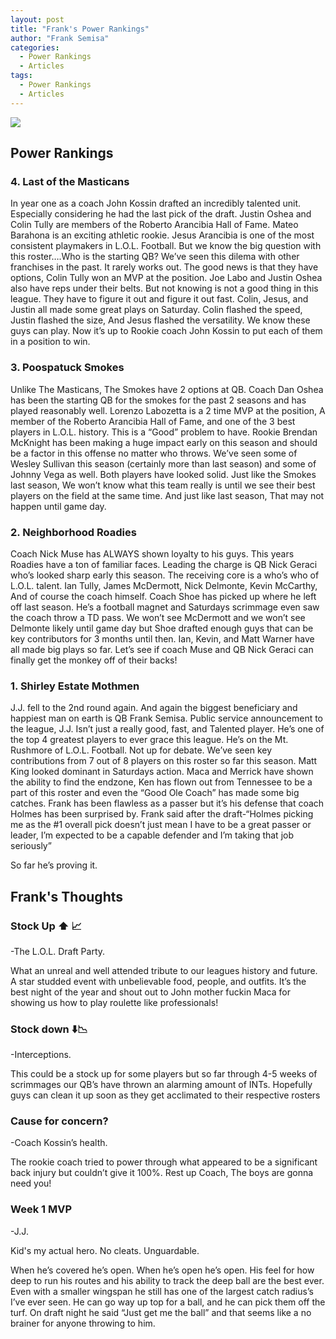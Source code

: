 ```yaml
---
layout: post
title: "Frank's Power Rankings"
author: "Frank Semisa"
categories:
  - Power Rankings
  - Articles
tags:
  - Power Rankings
  - Articles
---
```


![](/zynman.png)

## Power Rankings

### 4. Last of the Masticans 
In year one as a coach John Kossin drafted an incredibly talented unit. Especially considering he had the last pick of the draft. Justin Oshea and Colin Tully are members of the Roberto Arancibia Hall of Fame. Mateo Barahona is an exciting athletic rookie. Jesus Arancibia is one of the most consistent playmakers in L.O.L. Football. But we know the big question with this roster….Who is the starting QB? We’ve seen this dilema with other franchises in the past. It rarely works out. The good news is that they have options, Colin Tully won an MVP at the position. Joe Labo and Justin Oshea also have reps under their belts. But not knowing is not a good thing in this league. They have to figure it out and figure it out fast. Colin, Jesus, and Justin all made some great plays on Saturday. Colin flashed the speed, Justin flashed the size, And Jesus flashed the versatility. We know these guys can play. Now it’s up to Rookie coach John Kossin to put each of them in a position to win.



### 3. Poospatuck Smokes   
Unlike The Masticans, The Smokes have 2 options at QB. Coach Dan Oshea has been the starting QB for the smokes for the past 2 seasons and has played reasonably well. Lorenzo Labozetta is a 2 time MVP at the position, A member of the Roberto Arancibia Hall of Fame, and one of the 3 best players in L.O.L. history. This is a “Good” problem to have. Rookie Brendan McKnight has been making a huge impact early on this season and should be a factor in this offense no matter who throws. We’ve seen some of Wesley Sullivan this season (certainly more than last season) and some of Johnny Vega as well. Both players have looked solid. Just like the Smokes last season, We won’t know what this team really is until we see their best players on the field at the same time. And just like last season, That may not happen until game day.



### 2. Neighborhood Roadies
 Coach Nick Muse has ALWAYS shown loyalty to his guys. This years Roadies have a ton of familiar faces. Leading the charge is QB Nick Geraci who’s looked sharp early this season. The receiving core is a who’s who of L.O.L. talent. Ian Tully, James McDermott, Nick Delmonte, Kevin McCarthy, And of course the coach himself. Coach Shoe has picked up where he left off last season. He’s a football magnet and Saturdays scrimmage even saw the coach throw a TD pass. We won’t see McDermott and we won’t see Delmonte likely until game day but Shoe drafted enough guys that can be key contributors for 3 months until then. Ian, Kevin, and Matt Warner have all made big plays so far. Let’s see if coach Muse and QB Nick Geraci can finally get the monkey off of their backs!



### 1. Shirley Estate Mothmen
J.J. fell to the 2nd round again. And again the biggest beneficiary and happiest man on earth is QB Frank Semisa. Public service announcement to the league, J.J. Isn’t just a really good, fast, and Talented player. He’s one of the top 4 greatest players to ever grace this league. He’s on the Mt. Rushmore of L.O.L. Football. Not up for debate. We’ve seen key contributions from 7 out of 8 players on this roster so far this season. Matt King looked dominant in Saturdays action. Maca and Merrick have shown the ability to find the endzone, Ken has flown out from Tennessee to be a part of this roster and even the “Good Ole Coach” has made some big catches. Frank has been flawless as a passer but it’s his defense that coach Holmes has been surprised by. Frank said after the draft-“Holmes picking me as the #1 overall pick doesn’t just mean I have to be a great passer or leader, I’m expected to be a capable defender and I’m taking that job seriously”

So far he’s proving it. 

## Frank's Thoughts

### Stock Up ⬆️ 📈

-The L.O.L. Draft Party.

What an unreal and well attended tribute to our leagues history and future. A star studded event with unbelievable food, people, and outfits. It’s the best night of the year and shout out to John mother fuckin Maca for showing us how to play roulette like professionals!

### Stock down ⬇️📉

-Interceptions.

This could be a stock up for some players but so far through 4-5 weeks of scrimmages our QB’s have thrown an alarming amount of INTs. Hopefully guys can clean it up soon as they get acclimated to their respective rosters

### Cause for concern?

-Coach Kossin’s health.

The rookie coach tried to power through what appeared to be a significant back injury but couldn’t give it 100%. Rest up Coach, The boys are gonna need you!

### Week 1 MVP

-J.J.

Kid's my actual hero. No cleats. Unguardable. 

When he’s covered he’s open. When he’s open he’s open. His feel for how deep to run his routes and his ability to track the deep ball are the best ever. Even with a smaller wingspan he still has one of the largest catch radius’s I’ve ever seen. He can go way up top for a ball, and he can pick them off the turf. On draft night he said “Just get me the ball” and that seems like a no brainer for anyone throwing to him. 